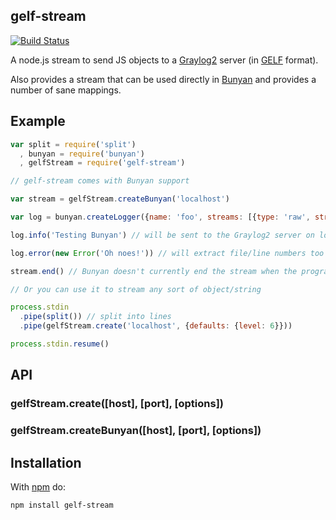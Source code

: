 gelf-stream
-----------

[![Build Status](https://secure.travis-ci.org/mhart/gelf-stream.png?branch=master)](http://travis-ci.org/mhart/gelf-stream)

A node.js stream to send JS objects to a
[Graylog2](http://graylog2.org/) server (in
[GELF](http://www.graylog2.org/about/gelf) format).

Also provides a stream that can be used directly in
[Bunyan](https://github.com/trentm/node-bunyan) and provides
a number of sane mappings.

Example
-------

```javascript
var split = require('split')
  , bunyan = require('bunyan')
  , gelfStream = require('gelf-stream')

// gelf-stream comes with Bunyan support

var stream = gelfStream.createBunyan('localhost')

var log = bunyan.createLogger({name: 'foo', streams: [{type: 'raw', stream: stream}]})

log.info('Testing Bunyan') // will be sent to the Graylog2 server on localhost

log.error(new Error('Oh noes!')) // will extract file/line numbers too

stream.end() // Bunyan doesn't currently end the stream when the program has finished

// Or you can use it to stream any sort of object/string

process.stdin
  .pipe(split()) // split into lines
  .pipe(gelfStream.create('localhost', {defaults: {level: 6}}))

process.stdin.resume()
```

API
---

### gelfStream.create([host], [port], [options])

### gelfStream.createBunyan([host], [port], [options])


Installation
------------

With [npm](http://npmjs.org/) do:

```
npm install gelf-stream
```

